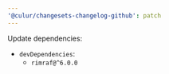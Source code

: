 ```yaml
---
'@culur/changesets-changelog-github': patch
---
```


Update dependencies:

- `devDependencies`:
  - `rimraf@^6.0.0`
